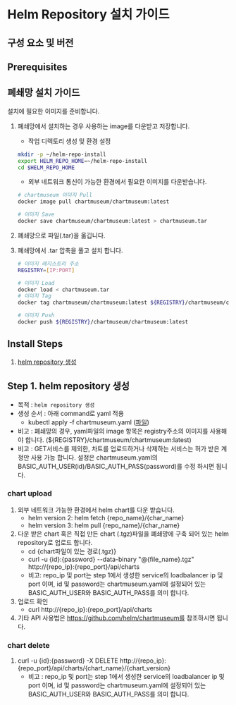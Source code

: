 
# Helm Repository 설치 가이드

## 구성 요소 및 버전

## Prerequisites

## 폐쇄망 설치 가이드
설치에 필요한 이미지를 준비합니다.

1. 폐쇄망에서 설치하는 경우 사용하는 image를 다운받고 저장합니다.

   - 작업 디렉토리 생성 및 환경 설정

   ```bash
   mkdir -p ~/helm-repo-install
   export HELM_REPO_HOME=~/helm-repo-install
   cd $HELM_REPO_HOME
   ```

   - 외부 네트워크 통신이 가능한 환경에서 필요한 이미지를 다운받습니다.

   ```bash
   # chartmuseum 이미지 Pull
   docker image pull chartmuseum/chartmuseum:latest

   # 이미지 Save
   docker save chartmuseum/chartmuseum:latest > chartmuseum.tar
   ```

2. 폐쇄망으로 파일(.tar)을 옮깁니다.

3. 폐쇄망에서 .tar 압축을 풀고 설치 합니다.

   ```bash
   # 이미지 레지스트리 주소
   REGISTRY=[IP:PORT]

   # 이미지 Load
   docker load < chartmuseum.tar
   # 이미지 Tag
   docker tag chartmuseum/chartmuseum:latest ${REGISTRY}/chartmuseum/chartmuseum:latest

   # 이미지 Push
   docker push ${REGISTRY}/chartmuseum/chartmuseum:latest
   ```

## Install Steps
1. [helm repository 생성](Step-1-helm-repository-생성)

## Step 1. helm repository 생성
- 목적 : `helm repository 생성`
- 생성 순서 : 아래 command로 yaml 적용
    - kubectl apply -f chartmuseum.yaml ([파일](./yaml_install/chartmuseum.yaml))
- 비고 : 폐쇄망의 경우, yaml파일의 image 항목은 registry주소의 이미지를 사용해야 합니다. (${REGISTRY}/chartmuseum/chartmuseum:latest)
- 비고 : GET서비스를 제외한, 차트를 업로드하거나 삭제하는 서비스는 허가 받은 계정만 사용 가능 합니다. 설정은 chartmuseum.yaml의 BASIC_AUTH_USER(id)/BASIC_AUTH_PASS(password)를 수정 하시면 됩니다.


### chart upload
1. 외부 네트워크 가능한 환경에서 helm chart를 다운 받습니다.
    - helm version 2: helm fetch {repo_name}/{char_name}
    - helm version 3: helm pull {repo_name}/{char_name}
2. 다운 받은 chart 혹은 직접 만든 chart (.tgz)파일을 폐쇄망에 구축 되어 있는 helm repository로 업로드 합니다.
    - cd {chart파일이 있는 경로(.tgz)}
    - curl -u {id}:{password} --data-binary "@{file_name}.tgz" http://{repo_ip}:{repo_port}/api/charts
    - 비고: repo_ip 및 port는 step 1에서 생성한 service의 loadbalancer ip 및 port 이며, id 및 password는 chartmuseum.yaml에 설정되어 있는 BASIC_AUTH_USER와 BASIC_AUTH_PASS를 의미 합니다.
3. 업로드 확인
    - curl http://{repo_ip}:{repo_port}/api/charts
4. 기타 API 사용법은 https://github.com/helm/chartmuseum를 참조하시면 됩니다.

### chart delete
1. curl -u {id}:{password} -X DELETE http://{repo_ip}:{repo_port}/api/charts/{chart_name}/{chart_version}
    - 비고 : repo_ip 및 port는 step 1에서 생성한 service의 loadbalancer ip 및 port 이며, id 및 password는 chartmuseum.yaml에 설정되어 있는 BASIC_AUTH_USER와 BASIC_AUTH_PASS를 의미 합니다.